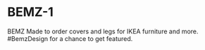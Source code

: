 # BEMZ-1
BEMZ Made to order covers and legs for IKEA furniture and more. #BemzDesign for a chance to get featured.

